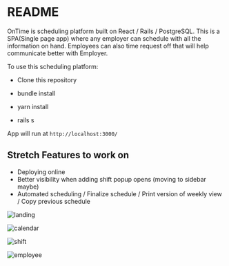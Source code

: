 # README

OnTime is scheduling platform built on React / Rails / PostgreSQL. This is a SPA(Single page app) where any employer can schedule with all the information on hand. Employees can also time request off that will help communicate better with Employer.

To use this scheduling platform:

* Clone this repository

* bundle install

* yarn install

* rails s

App will run at `http://localhost:3000/`

## Stretch Features to work on

* Deploying online
* Better visibility when adding shift popup opens (moving to sidebar maybe)
* Automated scheduling / Finalize schedule / Print version of weekly view / Copy previous schedule

![landing](./app/assets/images/landing-page.png)

![calendar](./app/assets/images/admin-calendar.png)

![shift](./app/assets/images/add-shift.png)

![employee](./app/assets/images/employee-daily-view.png)

